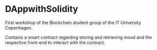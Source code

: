 # DAppwithSolidity

First workshop of the Blockchain student group of the IT University Copenhagen.

Contains a smart contract regarding storing and retrieving mood and the respective front-end to interact with the contract.
